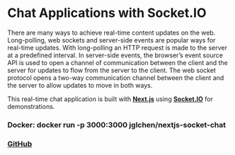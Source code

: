# Chat Applications with Socket.IO

There are many ways to achieve real-time content updates on the web. Long-polling, web sockets and server-side events are popular ways for real-time updates. With long-polling an HTTP request is made to the server at a predefined interval. In server-side events, the browser’s event source API is used to open a channel of communication between the client and the server for updates to flow from the server to the client. The web socket protocol opens a two-way communication channel between the client and the server to allow updates to move in both ways.

This real-time chat application is built with **[Next.js](https://nextjs.org/)** using **[Socket.IO](https://socket.io/)** for demonstrations.

### Docker: docker run -p 3000:3000 jglchen/nextjs-socket-chat
### [GitHub](https://github.com/jglchen/nextjs-socket-chat)
